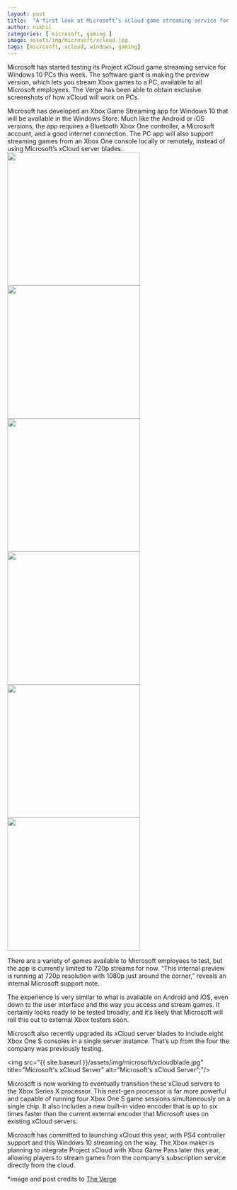 ```yaml
---
layout: post
title:  "A first look at Microsoft’s xCloud game streaming service for Windows PCs"
author: nikhil
categories: [ microsoft, gaming ]
image: assets/img/microsoft/xcloud.jpg
tags: [microsoft, xcloud, windows, gaming]
---
```

Microsoft has started testing its Project xCloud game streaming service for Windows 10 PCs this week. The software giant is making the preview version, which lets you stream Xbox games to a PC, available to all Microsoft employees. The Verge has been able to obtain exclusive screenshots of how xCloud will work on PCs.

Microsoft has developed an Xbox Game Streaming app for Windows 10 that will be available in the Windows Store. Much like the Android or iOS versions, the app requires a Bluetooth Xbox One controller, a Microsoft account, and a good internet connection. The PC app will also support streaming games from an Xbox One console locally or remotely, instead of using Microsoft’s xCloud server blades.<br>
<img src="{{ site.baseurl }}/assets/img/microsoft/xcloudpcwindows10_1.jpg" style="width: 300px; display: inline" />
<img src="{{ site.baseurl }}/assets/img/microsoft/xcloudpcwindows10_2.jpg" style="width: 300px; display: inline" />
<img src="{{ site.baseurl }}/assets/img/microsoft/xcloudpcwindows10_3.jpg" style="width: 300px; display: inline" />
<img src="{{ site.baseurl }}/assets/img/microsoft/xcloudpcwindows10_4.jpg" style="width: 300px; display: inline" />
<img src="{{ site.baseurl }}/assets/img/microsoft/xcloudpcwindows10_5.jpg" style="width: 300px; display: inline" />
<img src="{{ site.baseurl }}/assets/img/microsoft/xcloudpcwindows10_6.jpg" style="width: 300px" />

There are a variety of games available to Microsoft employees to test, but the app is currently limited to 720p streams for now. “This internal preview is running at 720p resolution with 1080p just around the corner,” reveals an internal Microsoft support note.

The experience is very similar to what is available on Android and iOS, even down to the user interface and the way you access and stream games. It certainly looks ready to be tested broadly, and it’s likely that Microsoft will roll this out to external Xbox testers soon.

Microsoft also recently upgraded its xCloud server blades to include eight Xbox One S consoles in a single server instance. That’s up from the four the company was previously testing.

<img src="{{ site.baseurl }}/assets/img/microsoft/xcloudblade.jpg" title="Microsoft's xCloud Server" alt="Microsoft's xCloud Server";"/>

Microsoft is now working to eventually transition these xCloud servers to the Xbox Series X processor. This next-gen processor is far more powerful and capable of running four Xbox One S game sessions simultaneously on a single chip. It also includes a new built-in video encoder that is up to six times faster than the current external encoder that Microsoft uses on existing xCloud servers.

Microsoft has committed to launching xCloud this year, with PS4 controller support and this Windows 10 streaming on the way. The Xbox maker is planning to integrate Project xCloud with Xbox Game Pass later this year, allowing players to stream games from the company’s subscription service directly from the cloud.

*image and post credits to <a href="https://www.theverge.com/">The Verge</a>
